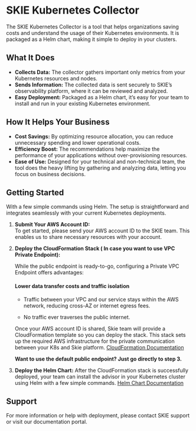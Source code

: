# SKIE Kubernetes Collector

The SKIE Kubernetes Collector is a tool that helps organizations saving costs and understand the usage of their Kubernetes environments. It is packaged as a Helm chart, making it simple to deploy in your clusters.

## What It Does

- **Collects Data:** The collector gathers important only metrics from your Kubernetes resources and nodes.
- **Sends Information:** The collected data is sent securely to SKIE’s observability platform, where it can be reviewed and analyzed.
- **Easy Deployment:** Packaged as a Helm chart, it’s easy for your team to install and run in your existing Kubernetes environment.

## How It Helps Your Business

- **Cost Savings:** By optimizing resource allocation, you can reduce unnecessary spending and lower operational costs.
- **Efficiency Boost:** The recommendations help maximize the performance of your applications without over-provisioning resources.
- **Ease of Use:** Designed for your technical and non-technical team, the tool does the heavy lifting by gathering and analyzing data, letting you focus on business decisions.


## Getting Started

With a few simple commands using Helm. The setup is straightforward and integrates seamlessly with your current Kubernetes deployments.

1. **Submit Your AWS Account ID:**  
   To get started, please send your AWS account ID to the SKIE team. This enables us to share necessary resources with your account.

2. **Deploy the CloudFormation Stack ( In case you want to use VPC Private Endpoint):**
   
   While the public endpoint is ready-to-go, configuring a Private VPC Endpoint offers advantages:
   
   #### Lower data transfer costs and traffic isolation
     
    - Traffic between your VPC and our service stays within the AWS network, reducing cross-AZ or internet egress fees.

    - No traffic ever traverses the public internet.

   Once your AWS account ID is shared, Skie team will provide a CloudFormation template so you can deploy the stack. This stack sets up the required AWS infrastructure for the private communication between your K8s and Skie platform.
   [CloudFormation Documentation](cloudformation/readme.md)

   **Want to use the default public endpoint? Just go directly to step 3.**

3. **Deploy the Helm Chart:**
   After the CloudFormation stack is successfully deployed, your team can install the advisor in your Kubernetes cluster using Helm with a few simple commands.
   [Helm Chart Documentation](helm-chart/readme.md)


## Support

For more information or help with deployment, please contact SKIE support or visit our documentation portal.
